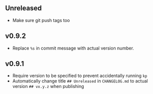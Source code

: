 ## Unreleased

- Make sure git push tags too

## v0.9.2

- Replace `%s` in commit message with actual version number.

## v0.9.1

- Require version to be specified to prevent accidentally running `kp`
- Automatically change title `## Unreleased` in `CHANGELOG.md` to actual version `## vx.y.z` when publishing
